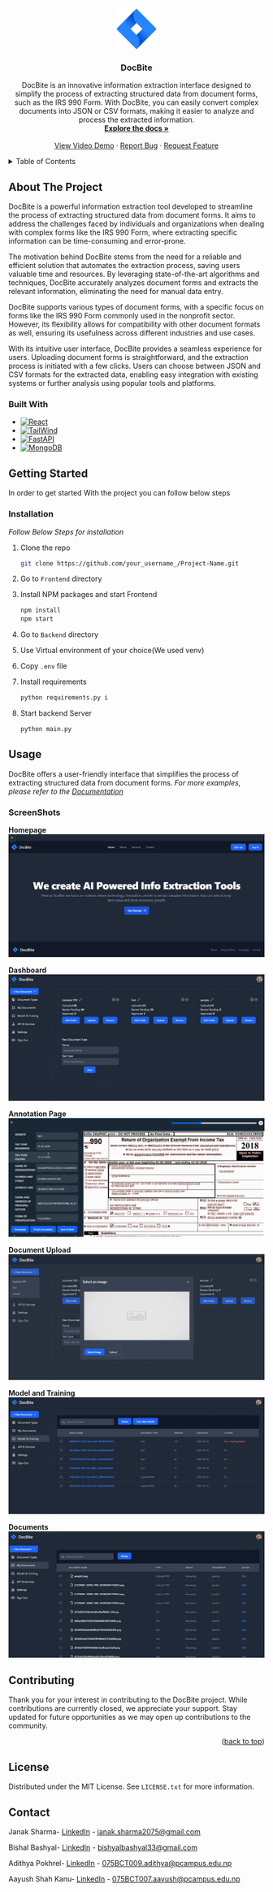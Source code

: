 <!-- Improved compatibility of back to top link: See: https://github.com/othneildrew/Best-README-Template/pull/73 -->

<a name="readme-top"></a>

<!--
*** Thanks for checking out the Best-README-Template. If you have a suggestion
*** that would make this better, please fork the repo and create a pull request
*** or simply open an issue with the tag "enhancement".
*** Don't forget to give the project a star!
*** Thanks again! Now go create something AMAZING! :D
-->

<!-- PROJECT SHIELDS -->
<!--
*** I'm using markdown "reference style" links for readability.
*** Reference links are enclosed in brackets [ ] instead of parentheses ( ).
*** See the bottom of this document for the declaration of the reference variables
*** for contributors-url, forks-url, etc. This is an optional, concise syntax you may use.
*** https://www.markdownguide.org/basic-syntax/#reference-style-links
-->

<!-- [![Contributors][contributors-shield]][contributors-url]
[![Forks][forks-shield]][forks-url]
[![Stargazers][stars-shield]][stars-url]
[![Issues][issues-shield]][issues-url]
[![MIT License][license-shield]][license-url]
[![LinkedIn][linkedin-shield]][linkedin-url] -->

<!-- PROJECT LOGO -->
<br />
<div align="center">
  <a href="https://github.com/othneildrew/Best-README-Template">
    <img src="Screenshots/docbite.png" alt="Logo" width="80" height="80">
  </a>

  <h3 align="center">DocBite</h3>

  <p align="center">
    DocBite is an innovative information extraction interface designed to simplify the process of extracting structured data from document forms, such as the IRS 990 Form. With DocBite, you can easily convert complex documents into JSON or CSV formats, making it easier to analyze and process the extracted information.
    <br />
    <a href="https://github.com/othneildrew/Best-README-Template"><strong>Explore the docs »</strong></a>
    <br />
    <br />
    <a href="https://youtu.be/W7gtxH9Uri0">View Video Demo</a>
    ·
    <a href="https://github.com/Janaksharma2055">Report Bug</a>
    ·
    <a href="https://github.com/Janaksharma2055">Request Feature</a>
  </p>
</div>

<!-- TABLE OF CONTENTS -->
<details>
  <summary>Table of Contents</summary>
  <ol>
    <li>
      <a href="#about-the-project">About The Project</a>
      <ul>
        <li><a href="#built-with">Built With</a></li>
      </ul>
    </li>
    <li>
      <a href="#getting-started">Getting Started</a>
      <ul>
        <li><a href="#prerequisites">Prerequisites</a></li>
        <li><a href="#installation">Installation</a></li>
      </ul>
    </li>
    <li><a href="#usage">Usage</a></li>
    <li><a href="#roadmap">Roadmap</a></li>
    <li><a href="#contributing">Contributing</a></li>
    <li><a href="#license">License</a></li>
    <li><a href="#contact">Contact</a></li>
    <li><a href="#acknowledgments">Acknowledgments</a></li>
  </ol>
</details>

<!-- ABOUT THE PROJECT -->

## About The Project

<!--
[![Product Name Screen Shot][product-screenshot]](https://example.com) -->

DocBite is a powerful information extraction tool developed to streamline the process of extracting structured data from document forms. It aims to address the challenges faced by individuals and organizations when dealing with complex forms like the IRS 990 Form, where extracting specific information can be time-consuming and error-prone.

The motivation behind DocBite stems from the need for a reliable and efficient solution that automates the extraction process, saving users valuable time and resources. By leveraging state-of-the-art algorithms and techniques, DocBite accurately analyzes document forms and extracts the relevant information, eliminating the need for manual data entry.

DocBite supports various types of document forms, with a specific focus on forms like the IRS 990 Form commonly used in the nonprofit sector. However, its flexibility allows for compatibility with other document formats as well, ensuring its usefulness across different industries and use cases.

With its intuitive user interface, DocBite provides a seamless experience for users. Uploading document forms is straightforward, and the extraction process is initiated with a few clicks. Users can choose between JSON and CSV formats for the extracted data, enabling easy integration with existing systems or further analysis using popular tools and platforms.

<!-- <p align="right">(<a href="#readme-top">back to top</a>)</p> -->

### Built With

- [![React][React.js]][React-url]
- [![TailWind][TailWind.com]][TailWind-url]
- [![FastAPI][FastAPI.com]][FastAPI-url]
- [![MongoDB][MongoDB]][MongoDB-url]

<!-- <p align="right">(<a href="#readme-top">back to top</a>)</p> -->

<!-- GETTING STARTED -->

## Getting Started

In order to get started With the project you can follow below steps

### Installation

_Follow Below Steps for installation_

1. Clone the repo

   ```sh
   git clone https://github.com/your_username_/Project-Name.git
   ```

2. Go to `Frontend` directory
3. Install NPM packages and start Frontend
   ```sh
   npm install
   npm start
   ```
4. Go to `Backend` directory

5. Use Virtual environment of your choice(We used venv)
6. Copy `.env` file
7. Install requirements
   ```python
   python requirements.py i
   ```
8. Start backend Server
   ```python
   python main.py
   ```

<!-- <p align="right">(<a href="#readme-top">back to top</a>)</p> -->

<!-- USAGE EXAMPLES -->

## Usage

DocBite offers a user-friendly interface that simplifies the process of extracting structured data from document forms.
_For more examples, please refer to the [Documentation](https://example.com)_

### ScreenShots

**Homepage** <br>
![Image Description](Screenshots/Homepage.png)

**Dashboard**<br>
![Image Description](Screenshots/dashboard.png)

**Annotation Page**<br>
![Image Description](Screenshots/annotationpage.png)

**Document Upload** <br>
![Image Description](Screenshots/documentUpload.png)

**Model and Training**<br>
![Image Description](Screenshots/Model%20and%20Training.png)

**Documents**
![Image Description](Screenshots/Documents.png)

<!-- <p align="right">(<a href="#readme-top">back to top</a>)</p> -->

<!-- ROADMAP -->

<!-- <p align="right">(<a href="#readme-top">back to top</a>)</p> -->

<!-- CONTRIBUTING -->

## Contributing

Thank you for your interest in contributing to the DocBite project. While contributions are currently closed, we appreciate your support. Stay updated for future opportunities as we may open up contributions to the community.

<!-- 1. Fork the Project
2. Create your Feature Branch (`git checkout -b feature/AmazingFeature`)
3. Commit your Changes (`git commit -m 'Add some AmazingFeature'`)
4. Push to the Branch (`git push origin feature/AmazingFeature`)
5. Open a Pull Request -->

<p align="right">(<a href="#readme-top">back to top</a>)</p>

<!-- LICENSE -->

## License

Distributed under the MIT License. See `LICENSE.txt` for more information.

<!-- <p align="right">(<a href="#readme-top">back to top</a>)</p> -->

<!-- CONTACT -->

## Contact

Janak Sharma- [LinkedIn](https://www.linkedin.com/in/janaksharma/) - janak.sharma2075@gmail.com

Bishal Bashyal- [LinkedIn](https://www.linkedin.com/in/bishal-bashyal-80a261184/) - bishyalbashyal33@gmail.com

Adithya Pokhrel- [LinkedIn](https://www.linkedin.com/in/adi13579/) - 075BCT009.adithya@pcampus.edu.np

Aayush Shah Kanu- [LinkedIn](https://www.linkedin.com/in/aayush-shah-kanu-3b04401a2/) - 075BCT007.aayush@pcampus.edu.np

<!-- <p align="right">(<a href="#readme-top">back to top</a>)</p> -->

<!-- ACKNOWLEDGMENTS -->
<!--
## Acknowledgments

Use this space to list resources you find helpful and would like to give credit to. I've included a few of my favorites to kick things off!

- [Choose an Open Source License](https://choosealicense.com)
- [GitHub Emoji Cheat Sheet](https://www.webpagefx.com/tools/emoji-cheat-sheet)
- [Malven's Flexbox Cheatsheet](https://flexbox.malven.co/)
- [Malven's Grid Cheatsheet](https://grid.malven.co/)
- [Img Shields](https://shields.io)
- [GitHub Pages](https://pages.github.com)
- [Font Awesome](https://fontawesome.com)
- [React Icons](https://react-icons.github.io/react-icons/search) -->

<!-- <p align="right">(<a href="#readme-top">back to top</a>)</p> -->

<!-- MARKDOWN LINKS & IMAGES -->
<!-- https://www.markdownguide.org/basic-syntax/#reference-style-links -->

[contributors-shield]: https://img.shields.io/github/contributors/othneildrew/Best-README-Template.svg?style=for-the-badge
[contributors-url]: https://github.com/othneildrew/Best-README-Template/graphs/contributors
[forks-shield]: https://img.shields.io/github/forks/othneildrew/Best-README-Template.svg?style=for-the-badge
[forks-url]: https://github.com/othneildrew/Best-README-Template/network/members
[stars-shield]: https://img.shields.io/github/stars/othneildrew/Best-README-Template.svg?style=for-the-badge
[stars-url]: https://github.com/othneildrew/Best-README-Template/stargazers
[issues-shield]: https://img.shields.io/github/issues/othneildrew/Best-README-Template.svg?style=for-the-badge
[issues-url]: https://github.com/othneildrew/Best-README-Template/issues
[license-shield]: https://img.shields.io/github/license/othneildrew/Best-README-Template.svg?style=for-the-badge
[license-url]: https://github.com/othneildrew/Best-README-Template/blob/master/LICENSE.txt
[linkedin-shield]: https://img.shields.io/badge/-LinkedIn-black.svg?style=for-the-badge&logo=linkedin&colorB=555
[linkedin-url]: https://linkedin.com/in/othneildrew
[product-screenshot]: images/screenshot.png
[Next.js]: https://img.shields.io/badge/next.js-000000?style=for-the-badge&logo=nextdotjs&logoColor=white
[Next-url]: https://nextjs.org/
[React.js]: https://img.shields.io/badge/React-20232A?style=for-the-badge&logo=react&logoColor=61DAFB
[React-url]: https://reactjs.org/
[FastAPI.com]: https://img.shields.io/badge/FastAPI-005571?style=for-the-badge&logo=fastapi
[FastAPI-URL]: https://fastapi.tiangolo.com/lo/
[TailWind.com]: https://img.shields.io/badge/tailwindcss-%2338B2AC.svg?style=for-the-badge&logo=tailwind-css&logoColor=white
[TailWind-url]: https://tailwindcss.com/
[MongoDB]: https://img.shields.io/badge/MongoDB-%234ea94b.svg?style=for-the-badge&logo=mongodb&logoColor=white
[MongoDB-url]: https://www.mongodb.com/
